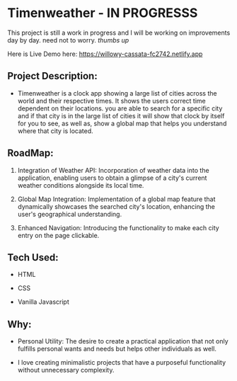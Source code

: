 # Timenweather - IN PROGRESSS

This project is still a work in progress and I will be working on improvements day by day. need not to worry. *thumbs up*

Here is Live Demo here: https://willowy-cassata-fc2742.netlify.app

## Project Description: 

- Timenweather is a clock app showing a large list of cities across the world and their respective times. It shows the users correct time dependent on their locations. you are able to search for a specific city and if that city is in the large list of cities it will show that clock by itself for you to see, as well as, show a global map that helps you understand where that city is located.

## RoadMap: 

1. Integration of Weather API: Incorporation of weather data into the application, enabling users to obtain a glimpse of a city's current weather conditions alongside its local time.

2. Global Map Integration: Implementation of a global map feature that dynamically showcases the searched city's location, enhancing the user's geographical understanding.

3. Enhanced Navigation: Introducing the functionality to make each city entry on the page clickable.

## Tech Used: 

- HTML

- CSS

- Vanilla Javascript

## Why: 

- Personal Utility: The desire to create a practical application that not only fulfills personal wants and needs but helps other individuals as well.

- I love creating minimalistic projects that have a purposeful functionality without unnecessary complexity.